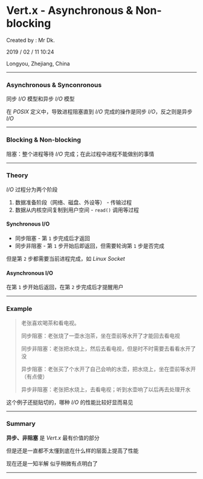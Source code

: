 # Vert.x - Asynchronous & Non-blocking

Created by : Mr Dk.

2019 / 02 / 11 10:24

Longyou, Zhejiang, China

---

### Asynchronous & Synconronous

同步 _I/O_ 模型和异步 _I/O_ 模型

在 _POSIX_ 定义中，导致进程阻塞直到 _I/O_ 完成的操作是同步 _I/O_，反之则是异步 _I/O_

---

### Blocking & Non-blocking

阻塞：整个进程等待 _I/O_ 完成；在此过程中进程不能做别的事情

---

### Theory

_I/O_ 过程分为两个阶段

1. 数据准备阶段（网络、磁盘、外设等） - 传输过程
2. 数据从内核空间复制到用户空间 - `read()` 调用等过程

####  Synchronous I/O

* 同步阻塞 - 第 `1` 步完成后才返回
* 同步非阻塞 - 第 `1` 步开始后即返回，但需要轮询第 `1` 步是否完成

但是第 `2` 步都需要当前进程完成，如 _Linux Socket_

#### Asynchronous I/O

在第 `1` 步开始后返回，在第 `2` 步完成后才提醒用户

---

### Example

>老张喜欢喝茶和看电视。
>
>同步阻塞：老张烧了一壶水泡茶，坐在壶前等水开了才能回去看电视
>
>同步非阻塞：老张把水烧上，然后去看电视，但是时不时需要去看看水开了没
>
>异步阻塞：老张买了个水开了自己会响的水壶，把水烧上，坐在壶前等水开（有点傻）
>
>异步非阻塞：老张把水烧上，去看电视；听到水壶响了以后再去处理开水

这个例子还挺贴切的，哪种 _I/O_ 的性能比较好显而易见

---

### Summary

__异步、非阻塞__ 是 _Vert.x_ 最有价值的部分

但是还是一直都不太懂到底在什么样的层面上提高了性能

现在还是一知半解 似乎稍微有点明白了

---

